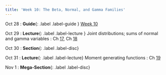 ```yaml
---
title: 'Week 10: The Beta, Normal, and Gamma Families'
---
```


Oct 28
: **Guide**{: .label .label-guide } [Week 10](/assets/guides/fall24/week10.pdf)

Oct 29
: **Lecture**{: .label .label-lecture } Joint distributions; sums of normal and gamma variables
    : Ch [17](http://prob140.org/textbook/content/Chapter_17/00_Joint_Densities.html), Ch [18](http://prob140.org/textbook/content/Chapter_18/00_The_Normal_and_Gamma_Families.html)

Oct 30
: **Section**{: .label .label-disc}

Oct 31
: **Lecture**{: .label .label-lecture} Moment generating functions
    : Ch [19](http://prob140.org/textbook/content/Chapter_19/00_Distributions_of_Sums.html)

Nov 1
: **Mega-Section**{: .label .label-disc}